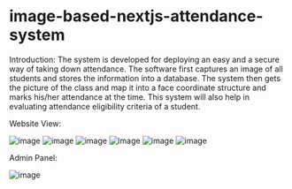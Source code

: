 # image-based-nextjs-attendance-system

Introduction:
The system is developed for deploying an easy and a secure way of taking down attendance. The software first captures an image of all students and stores the information into a database. The system then gets the picture of the class and map it into a face coordinate structure and marks his/her attendance at the time. This system will also help in evaluating attendance eligibility criteria of a student.


Website View:

![image](https://github.com/salman-aziz-4425/Image-based-Updated/assets/85288719/0057936a-50af-4f22-b9e9-69875c56fffb)
![image](https://github.com/salman-aziz-4425/Image-based-Updated/assets/85288719/689032d1-2960-4058-a7c4-55064cea6e40)
![image](https://github.com/salman-aziz-4425/Image-based-Updated/assets/85288719/69beace7-a7ac-4bcd-a967-57fd0cc10666)
![image](https://github.com/salman-aziz-4425/Image-based-Updated/assets/85288719/c2103c17-6de9-4cb5-a92c-ecc8a394fb50)
![image](https://github.com/salman-aziz-4425/Image-based-Updated/assets/85288719/d7f55ce7-e00f-4293-bc23-59374cf726a3)
![image](https://github.com/salman-aziz-4425/Image-based-Updated/assets/85288719/d0dee983-e093-4c4c-b0ae-5de327ef346d)

Admin Panel:

![image](https://github.com/salman-aziz-4425/Image-based-Updated/assets/85288719/02f8c003-7f92-47be-aa92-a1533abed8cc)


